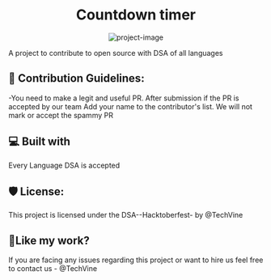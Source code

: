<h1 align="center" id="title">Countdown timer</h1>

<p align="center"><img src="[https://img.freepik.com/free-vector/business-planning-concept-setting-goal-target-following-schedule-idea-planning-organization-time-optimization-isolated-flat-vector-illustration_613284-1364.jpg?w=740&t=st=1664895049~exp=1664895649~hmac=05f5fa08845c81fe2dc881854cb0d76e51b98f3b33606fcfc276ecb811df1309](https://res.cloudinary.com/practicaldev/image/fetch/s--3Vx_rMn1--/c_imagga_scale,f_auto,fl_progressive,h_420,q_auto,w_1000/https://dev-to-uploads.s3.amazonaws.com/uploads/articles/p491djml7rysa2fdk7bq.png)" alt="project-image"></p>

<p id="description">A project to contribute to open source with DSA of all languages</p>

<h2>🍰 Contribution Guidelines:</h2>

\-You need to make a legit and useful PR.
After submission if the PR is accepted by our team Add your name to the contributor's list.
We will not mark or accept the spammy PR

  
  
<h2>💻 Built with</h2>

Every Language DSA is accepted

<h2>🛡️ License:</h2>

This project is licensed under the DSA--Hacktoberfest- by @TechVine

<h2>💖Like my work?</h2>

If you are facing any issues regarding this project or want to hire us 
feel free to contact us  - @TechVine
